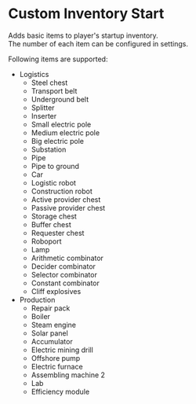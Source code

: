 # Custom Inventory Start
Adds basic items to player's startup inventory.  
The number of each item can be configured in settings.

Following items are supported:

- Logistics
    - Steel chest
    - Transport belt
    - Underground belt
    - Splitter
    - Inserter
    - Small electric pole
    - Medium electric pole
    - Big electric pole
    - Substation
    - Pipe
    - Pipe to ground
    - Car
    - Logistic robot
    - Construction robot
    - Active provider chest
    - Passive provider chest
    - Storage chest
    - Buffer chest
    - Requester chest
    - Roboport
    - Lamp
    - Arithmetic combinator
    - Decider combinator
    - Selector combinator
    - Constant combinator
    - Cliff explosives
- Production
    - Repair pack
    - Boiler
    - Steam engine
    - Solar panel
    - Accumulator
    - Electric mining drill
    - Offshore pump
    - Electric furnace
    - Assembling machine 2
    - Lab
    - Efficiency module
